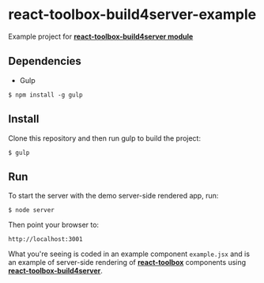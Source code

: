 # react-toolbox-build4server-example

Example project for [**react-toolbox-build4server module**](https://github.com/ofzza/react-toolbox-build4server)

## Dependencies

- Gulp

```
$ npm install -g gulp
```

## Install

Clone this repository and then run gulp to build the project:

```
$ gulp
```

## Run

To start the server with the demo server-side rendered app, run:

```
$ node server
```

Then point your browser to:
 
```
http://localhost:3001
``` 

What you're seeing is coded in an example component ```example.jsx``` and is an example of server-side rendering of [**react-toolbox**](http://react-toolbox.com) components using [**react-toolbox-build4server**](https://github.com/ofzza/react-toolbox-build4server).

